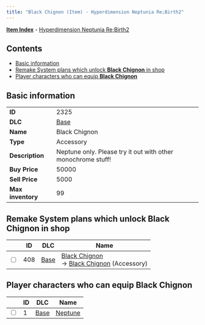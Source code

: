 ```yaml
---
title: "Black Chignon (Item) - Hyperdimension Neptunia Re;Birth2"
---
```


[**Item Index**](/neptunia/rb2/item/index.html) - [Hyperdimension Neptunia Re;Birth2](/neptunia/rb2)

## Contents

- [Basic information](#basic-information)
- [Remake System plans which unlock **Black Chignon** in shop](#remake-system-plans-which-unlock-black-chignon-in-shop)
- [Player characters who can equip **Black Chignon**](#player-characters-who-can-equip-black-chignon)

## Basic information

|   |   |
| -- | -- |
| **ID** | 2325 |
| **DLC** | [Base](/neptunia/rb2/dlc/0-base.html) |
| **Name** | Black Chignon |
| **Type** | Accessory |
| **Description** | Neptune only. Please try it out with other monochrome stuff! |
| **Buy Price** | 50000 |
| **Sell Price** | 5000 |
| **Max inventory** | 99 |

## Remake System plans which unlock **Black Chignon** in shop

|    | ID | DLC | Name |
| -- | -- | --- | ---- |
| <input type="checkbox" id="rb2-remake-0-408" class="trackbox" /> | 408 | [Base](/neptunia/rb2/dlc/0-base.html) | [Black Chignon](/neptunia/rb2/remake/0-408-black-chignon.html)<br />→ [Black Chignon](/neptunia/rb2/item/0-2325-black-chignon.html) (Accessory) |

## Player characters who can equip **Black Chignon**

|    | ID | DLC | Name |
| -- | -- | --- | ---- |
| <input type="checkbox" id="rb2-player-0-1" class="trackbox" /> | 1 | [Base](/neptunia/rb2/dlc/0-base.html) | [Neptune](/neptunia/rb2/player/0-1-neptune.html) |